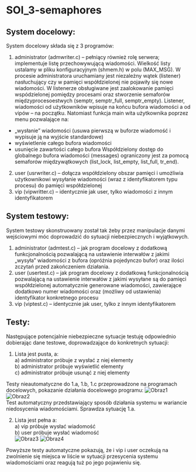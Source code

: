 # SOI_3-semaphores
## System docelowy:  
System docelowy składa się z 3 programów:
1. administrator (admwriter.c) – pełniący również rolę serwera; implementuje listę
przechowywującą wiadomości. Wielkość listy ustalamy w pliku konfiguracyjnym (shmem.h) w
polu (MAX_MSG). W procesie administratora uruchamiany jest niezależny wątek (listener)
nasłuchujący czy w pamięci współdzielonej nie pojawiły się nowe wiadomości. W listenerze
obsługiwane jest zaalokowanie pamięci wspódzielonej pomiędzy procesami oraz stworzenie
semaforów międzyprocesoestwych (semptr, semptr_full, semptr_empty). Listener,
wiadomości od użytkowników wpisuje na końcu bufora wiadomości a od vipów – na
początku. Natomiast funkcja main wita użytkownika poprzez menu pozwalające na:
  - „wysłanie” wiadomości (usuwa pierwszą w buforze wiadomość i wypisuje ją na
wyjście standardowe)
  - wyświetlenie całego bufora wiadomości
  - usunięcie zawartości całego bufora
Współdzielony dostęp do globalnego bufora wiadomości (messages) ograniczony jest za
pomocą semaforów międzywątkowych (list_lock, list_empty, list_full, tr_end).
2. user (usrwriter.c) – dołącza współdzielony obszar pamięci i umożliwia użytkownikowi
wysyłanie wiadomości (wraz z identyfikatorem typu procesu) do pamięci współdzielonej
3. vip (vipwritter.c) – identycznie jak user, tylko wiadomości z innym identyfikatorem

## System testowy:
System testowy skonstruowany został tak żeby przez manipulacje danymi wejściowymi móc
doprowadzić do sytuacji niebezpiecznych i wyjątkowych.
1. administrator (admtest.c) – jak program docelowy z dodatkową funkcjonalnością
pozwalającą na ustawienie interwałów z jakimi „wysyła” wiadomości z bufora (opróżnia
pojedynczo bufor) oraz ilości zczytań przed zakończeniem działania.
2. user (usertest.c) – jak program docelowy z dodatkową funkcjonalnością pozwalającą na
ustawienie interwałów z jakimi wysyłane są do pamięci współdzielonej automatycznie
generowane wiadomości, zawierające dodatkowo numer wiadomości oraz (możliwy od
ustawienia) identyfikator konkretnego procesu
3. vip (viptest.c) – identycznie jak user, tylko z innym identyfikatorem

## Testy:
Następujące potencjalnie niebezpieczne sytuacje testuję odpowiednio dobierając dane testowe,
doprowadzające do konkretnych sytuacji:
1. Lista jest pusta, a:  
  a) administrator próbuje z wysłać z niej elementy  
  b) administrator próbuje wyświetlić elementy  
  c) administrator próbuje usunąć z niej elementy  
  
Testy nieautomatyczne do 1.a, 1.b, 1.c przeprowadzone na programach docelowych, pokazanie działania docelowego programu:
![Obraz1](https://user-images.githubusercontent.com/48189079/110817964-1b014600-828d-11eb-9e3c-f6f8d7efc677.png)
![Obraz2](https://user-images.githubusercontent.com/48189079/110818092-3e2bf580-828d-11eb-99a6-9142f94c2d2d.png)  
Test automatyczny przedstawiający sposób działania systemu w wariancie niedosycenia wiadomościami. Sprawdza sytuację 1.a.

2. Lista jest pełna a:  
  a) vip próbuje wysłać wiadomość  
  b) user próbuje wysłać wiadomość  
![Obraz3](https://user-images.githubusercontent.com/48189079/110818372-7af7ec80-828d-11eb-8a33-ed26059103a3.png)
![Obraz4](https://user-images.githubusercontent.com/48189079/110818380-7df2dd00-828d-11eb-9695-f8e3ce9a1eb7.png)

Powyższe testy automatyczne pokazują, że i vip i user oczekują na zwolnienie się miejsca w liście w sytuacji przesycenia systemu wiadomościami oraz reagują tuż po jego pojawieniu się.

